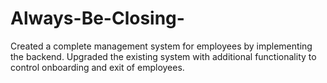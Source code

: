 # Always-Be-Closing-
Created a complete management system for employees by implementing the backend.
Upgraded the existing system with additional functionality to control onboarding and exit of employees.
